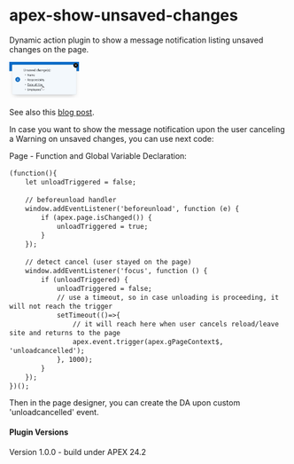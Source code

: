 # apex-show-unsaved-changes
Dynamic action plugin to show a message notification listing unsaved changes on the page.

<p>
<img src="./show-unsaved-changes.jpg" height="25%" width="25%">
</p>

See also this [blog post](https://karelekema.hashnode.dev/oracle-apex-show-unsaved-changes-plugin).

In case you want to show the message notification upon the user canceling a Warning on unsaved changes, you can use next code:

Page - Function and Global Variable Declaration:
```
(function(){
    let unloadTriggered = false;

    // beforeunload handler
    window.addEventListener('beforeunload', function (e) {
        if (apex.page.isChanged()) {
            unloadTriggered = true;
        }
    });

    // detect cancel (user stayed on the page)
    window.addEventListener('focus', function () {
        if (unloadTriggered) {
            unloadTriggered = false;
            // use a timeout, so in case unloading is proceeding, it will not reach the trigger
            setTimeout(()=>{
                // it will reach here when user cancels reload/leave site and returns to the page
                apex.event.trigger(apex.gPageContext$, 'unloadcancelled');
            }, 1000);
        }
    });
})();
```
Then in the page designer, you can create the DA upon custom 'unloadcancelled' event.

<h4>Plugin Versions</h4>
Version 1.0.0 - build under APEX 24.2
